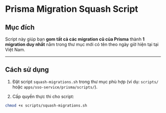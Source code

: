 # Prisma Migration Squash Script

## Mục đích

Script này giúp bạn **gom tất cả các migration cũ của Prisma** thành **1 migration duy nhất** nằm trong thư mục mới có tên theo ngày giờ hiện tại tại Việt Nam.

---

## Cách sử dụng

1. Đặt script `squash-migrations.sh` trong thư mục phù hợp (ví dụ: `scripts/` hoặc `apps/sso-service/prisma/scripts/`).

2. Cấp quyền thực thi cho script:

```bash
chmod +x scripts/squash-migrations.sh

